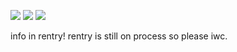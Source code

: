 ![](https://64.media.tumblr.com/7098c7f7209f7380dbee28076d0a2f42/555c4b73ed8c0b3e-f8/s540x810/0047b0f86dd268ab165084b9467c87035f842b12.pnj)
![](https://64.media.tumblr.com/9d267fad0bfb0c74bd8979cd068644dc/9bf742512d8584c5-d6/s1280x1920/b01e8d43f14de6200fdf1e08fb3120832bfeea40.pnj)
![](https://64.media.tumblr.com/7098c7f7209f7380dbee28076d0a2f42/555c4b73ed8c0b3e-f8/s540x810/0047b0f86dd268ab165084b9467c87035f842b12.pnj)

info in rentry! rentry is still on process so please iwc.
